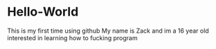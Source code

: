 # Hello-World
This is my first time using github
My name is Zack and im a 16 year old interested in learning how to fucking program
